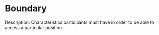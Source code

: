 # Boundary

Description: Characteristics participants must have in order to be able to access a particular position